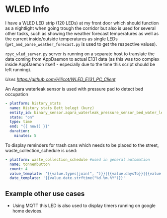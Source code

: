 # WLED Info

I have a WLED LED strip (120 LEDs) at my front door which should function as a nightlight when going trough the corridor but also is used for several other tasks, such as showing the weather forecast temperatures as well as the current inside/outside temperatures as single LEDs (`get_and_parse_weather_forecast.py` is used to get the respective values).

`rpyc_wled_server.py` server is running on a separate host to translate the data coming from AppDaemon to actual E131 data (as this was too complex inside AppDaemon itself - especially due to the time this script should be left running).

*Uses https://github.com/Hilicot/WLED_E131_PC_Client* 


An Aqara waterleak sensor is used with pressure pad to detect bed occupation
```yaml
- platform: history_stats
  name: History stats Bett belegt (kurz)
  entity_id: binary_sensor.aqara_waterleak_pressure_sensor_bed_water_leak
  state: "on"
  type: time
  end: "{{ now() }}"
  duration:
    minutes: 5
```

To display reminders for trash cans which needs to be placed to the street, waste_collection_schedule is used:
```yaml
- platform: waste_collection_schedule #used in general automation
  name: tonnenbutton
  count: 4
  value_template: '{{value.types|join(", ")}}|{{value.daysTo}}|{{value.date.strftime("%d.%m.%Y")}}}}'
  date_template: '{{value.date.strftime("%d.%m.%Y")}}'
```

## Example other use cases
- Using MQTT this LED is also used to display timers running on google home devices.